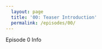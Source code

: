 ```yaml
---
  layout: page
  title: '00: Teaser Introduction'
  permalink: /episodes/00/
---
```


Episode 0 Info
